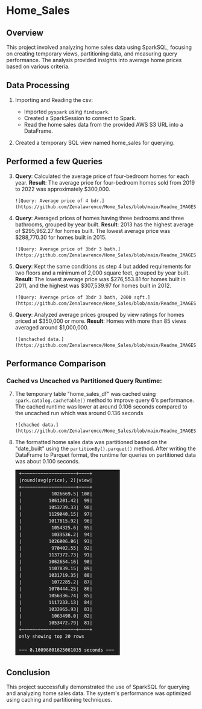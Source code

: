 # Home_Sales

## Overview

This project involved analyzing home sales data using SparkSQL, focusing on creating temporary views, partitioning data, and measuring query performance. The analysis provided insights into average home prices based on various criteria.

## Data Processing

1.  Importing and Reading the csv:
    -   Imported `pyspark` using `findspark`.
    -   Created a SparkSession to connect to Spark.
    -   Read the home sales data from the provided AWS S3 URL into a DataFrame.

2.  Created a temporary SQL view named home_sales for querying.

## Performed a few Queries

3.  **Query**: Calculated the average price of four-bedroom homes for each year.
    **Result**: The average price for four-bedroom homes sold from 2019 to 2022 was approximately $300,000.

        ![Query: Average price of 4 bdr.](https://github.com/Zenalawrence/Home_Sales/blob/main/Readme_IMAGES/4bdr%20query.png)

4.  **Query**: Averaged prices of homes having three bedrooms and three bathrooms, grouped by year built.
    **Result**: 2013 has the highest average of $295,962.27 for homes built. The lowest average price was $288,770.30 for homes built in 2015.

        ![Query: Average price of 3bdr 3 bath.](https://github.com/Zenalawrence/Home_Sales/blob/main/Readme_IMAGES/3bdr3b.png)

5.  **Query**: Kept the same conditions as step 4 but added requirements for two floors and a minimum of 2,000 square feet, grouped by year built.
    **Result**: The lowest average price was $276,553.81 for homes built in 2011, and the highest was $307,539.97 for homes built in 2012.

        ![Query: Average price of 3bdr 3 bath, 2000 sqft.](https://github.com/Zenalawrence/Home_Sales/blob/main/Readme_IMAGES/3bdr3bath2000sqft.png)

6.  **Query**: Analyzed average prices grouped by view ratings for homes priced at $350,000 or more.
    **Result**: Homes with more than 85 views averaged around $1,000,000.

        ![unchached data.](https://github.com/Zenalawrence/Home_Sales/blob/main/Readme_IMAGES/Uncached_data.png)   

## Performance Comparison
###  Cached vs Uncached vs Partitioned Query Runtime:

7.  The temporary table "home_sales_df" was cached using `spark.catalog.cacheTable()` method to improve query 6's performance.  The cached runtime was lower at around 0.106 seconds compared to the uncached run which was around 0.136 seconds

        ![chached data.](https://github.com/Zenalawrence/Home_Sales/blob/main/Readme_IMAGES/cached_data.png) 

10.  The formatted home sales data was partitioned based on the "date_built" using the `partitionBy().parquet()` method.  After writing the DataFrame to Parquet format, the runtime for queries on partitioned data was about 0.100 seconds.

        ![partitioned data.](https://github.com/Zenalawrence/Home_Sales/blob/main/Readme_IMAGES/partitioned_data.png) 

## Conclusion
This project successfully demonstrated the use of SparkSQL for querying and analyzing home sales data. The system's performance was optimized using caching and partitioning techniques. 

